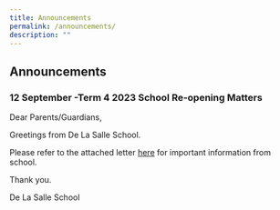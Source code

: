 ```yaml
---
title: Announcements
permalink: /announcements/
description: ""
---
```

## Announcements


### 12 September -Term 4 2023 School Re-opening Matters


Dear Parents/Guardians,
  
Greetings from De La Salle School. 

Please refer to the attached letter [here](/files/12%20sep%2023%20pn.pdf) for important information from school. 

Thank you.
  

De La Salle School